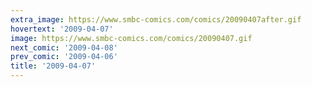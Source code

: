 ```yaml
---
extra_image: https://www.smbc-comics.com/comics/20090407after.gif
hovertext: '2009-04-07'
image: https://www.smbc-comics.com/comics/20090407.gif
next_comic: '2009-04-08'
prev_comic: '2009-04-06'
title: '2009-04-07'
---
```


